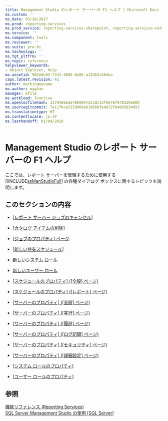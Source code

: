 ```yaml
---
title: Management Studio のレポート サーバーの F1 ヘルプ | Microsoft Docs
ms.custom: ''
ms.date: 03/20/2017
ms.prod: reporting-services
ms.prod_service: reporting-services-sharepoint, reporting-services-native
ms.service: ''
ms.component: tools
ms.reviewer: ''
ms.suite: pro-bi
ms.technology: ''
ms.tgt_pltfrm: ''
ms.topic: reference
helpviewer_keywords:
- Object Explorer, help
ms.assetid: 982e8c03-7341-4895-8a95-a12d52c564ea
caps.latest.revision: 41
author: markingmyname
ms.author: maghan
manager: kfile
ms.workload: Inactive
ms.openlocfilehash: 33794866aa7969947253dc13f6076f978129a080
ms.sourcegitcommit: 7e117bca721d008ab106bbfede72f649d3634993
ms.translationtype: HT
ms.contentlocale: ja-JP
ms.lasthandoff: 01/09/2018
---
```

# <a name="report-server-in-management-studio-f1-help"></a>Management Studio のレポート サーバーの F1 ヘルプ
  ここでは、レポート サーバーを管理するために使用する [!INCLUDE[ssManStudioFull](../../includes/ssmanstudiofull-md.md)] の各種ダイアログ ボックスに関するトピックを説明します。  
  
## <a name="in-this-section"></a>このセクションの内容  
  
-   [[レポート サーバー ジョブのキャンセル]](../../reporting-services/tools/cancel-report-server-jobs-management-studio.md)  
  
-   [[カタログ アイテムの削除]](../../reporting-services/tools/delete-catalog-items-management-studio.md)  
  
-   [[ジョブのプロパティ] ページ](../../reporting-services/tools/job-properties-management-studio.md)  
  
-   [[新しい共有スケジュール]](../../reporting-services/tools/new-shared-schedule-management-studio.md)  
  
-   [新しいシステム ロール](../../reporting-services/tools/new-system-role-management-studio.md)  
  
-   [新しいユーザー ロール](../../reporting-services/tools/new-user-role-management-studio.md)  
  
-   [[スケジュールのプロパティ] ([全般] ページ)](../../reporting-services/tools/schedule-properties-general-page.md)  
  
-   [[スケジュールのプロパティ] ([レポート] ページ)](../../reporting-services/tools/schedule-properties-reports-page.md)  
  
-   [[サーバーのプロパティ] ([全般] ページ)](../../reporting-services/tools/report-server-properties-general-page.md)  
  
-   [[サーバーのプロパティ] ([実行] ページ)](../../reporting-services/tools/server-properties-execution-page.md)  
  
-   [[サーバーのプロパティ] ([履歴] ページ)](../../reporting-services/tools/server-properties-history-page.md)  
  
-   [[サーバーのプロパティ] ([ログ記録] ページ)](../../reporting-services/tools/server-properties-logging-page.md)  
  
-   [[サーバーのプロパティ] ([セキュリティ] ページ)](../../reporting-services/tools/server-properties-security-page-reporting-services.md)  
  
-   [[サーバーのプロパティ] ([詳細設定] ページ)](../../reporting-services/tools/server-properties-advanced-page-reporting-services.md)  
  
-   [[システム ロールのプロパティ]](../../reporting-services/tools/system-role-properties-management-studio.md)  
  
-   [[ユーザー ロールのプロパティ]](../../reporting-services/tools/user-role-properties-management-studio.md)  
  
## <a name="see-also"></a>参照  
 [機能リファレンス (Reporting Services)](../../reporting-services/feature-reference-reporting-services.md)  
 [SQL Server Management Studio の使用 [SQL Server]](~/ssms/use-sql-server-management-studio.md) 

  
